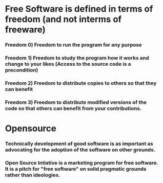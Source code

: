 # Free Software is defined in terms of freedom (and not interms of freeware) 
 
### Freedom 0) Freedom to run the program for any purpose
 
### Freedom 1) Freedom to study the program how it works and change to your likes (Access to the source code is a precondition)
 
### Freedom 2)  Freedom to distribute copies to others so that they can benefit
 
### Freedom 3) Freedom to distribute modified versions of the code so that others can benefit from your contributions.

 
# Opensource 

### Technically development of good software is as important as advocating for the adoption of the software on other grounds.

### Open Source Intiative is a marketing program for free software. It is a pitch for "free software" on solid pragmatic grounds rather than ideologies.
